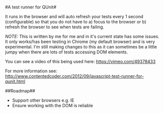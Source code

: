#A test runner for QUnit#

It runs in the browser and will auto refresh your tests every 1 second (configurable) so that you do not have to a) focus to the browser or b) refresh the browser to see when tests are failing.

*NOTE:* This is written by me for me and in it's current state has some issues. It only works/has been testing in Chrome (my default browser) and is very experimental. I'm still making changes to this as it can sometimes be a little jumpy when there are lots of tests accessing DOM elements.

You can see a video of this being used here: https://vimeo.com/49378433

For more information see: http://www.contentedcoder.com/2012/09/javascript-test-runner-for-qunit.html

##Roadmap##

* Support other browsers e.g. IE
* Ensure working with the DOM is reliable